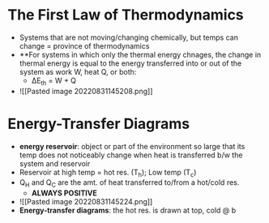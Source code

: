 # The First Law of Thermodynamics
- Systems that are not moving/changing chemically, but temps can change = province of thermodynamics
- **For systems in which only the thermal energy chnages, the change in thermal energy is equal to the energy transferred into or out of the system as work W, heat Q, or both:
	- ΔE<sub>th</sub> = W + Q
- ![[Pasted image 20220831145208.png]]


# Energy-Transfer Diagrams
- **energy reservoir**: object or part of the environment so large that its temp does not noticeably change when heat is transferred b/w the system and reservoir
- Reservoir at high temp = hot res.  (T<sub>h</sub>); Low temp (T<sub>c</sub>)
- Q<sub>H</sub> and Q<sub>C</sub> are the amt. of heat transferred to/from a hot/cold res.
	- **ALWAYS POSITIVE**
- ![[Pasted image 20220831145224.png]]
- **Energy-transfer diagrams**: the hot res. is drawn at top, cold @ b